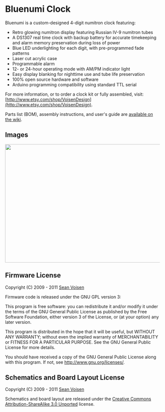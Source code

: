 Bluenumi Clock
==============

Bluenumi is a custom-designed 4-digit numitron clock featuring:

* Retro glowing numitron display featuring Russian IV-9 numitron tubes
* A DS1307 real time clock with backup battery for accurate timekeeping and alarm memory preservation during loss of power
* Blue LED underlighting for each digit, with pre-programmed fade patterns
* Laser cut acrylic case
* Programmable alarm
* 12- or 24-hour operating mode with AM/PM indicator light
* Easy display blanking for nighttime use and tube life preservation
* 100% open source hardware and software
* Arduino programming compatibility using standard TTL serial

For more information, or to order a clock kit or fully assembled, visit: [http://www.etsy.com/shop/VoisenDesign](http://www.etsy.com/shop/VoisenDesign).

Parts list (BOM), assembly instructions, and user's guide are [available on the wiki](https://github.com/svoisen/bluenumi/wiki).

Images
------

<img src="https://raw.github.com/wiki/svoisen/bluenumi/images/bluenumi_clear.jpg" width="512" height="384" />

Firmware License
----------------

Copyright (C) 2009 - 2011 [Sean Voisen](http://sean.voisen.org)

Firmware code is released under the GNU GPL version 3:

This program is free software: you can redistribute it and/or modify it under the terms of the GNU General Public License as published by the Free Software Foundation, either version 3 of the License, or (at your option) any later version.

This program is distributed in the hope that it will be useful, but WITHOUT ANY WARRANTY; without even the implied warranty of MERCHANTABILITY or FITNESS FOR A PARTICULAR PURPOSE.  See the GNU General Public License for more details.

You should have received a copy of the GNU General Public License along with this program.  If not, see <http://www.gnu.org/licenses/>.

Schematics and Board Layout License
-----------------------------------

Copyright (C) 2009 - 2011 [Sean Voisen](http://sean.voisen.org)

Schematics and board layout are released under the [Creative Commons Attribution-ShareAlike 3.0 Unported](http://creativecommons.org/licenses/by-sa/3.0/) license.
